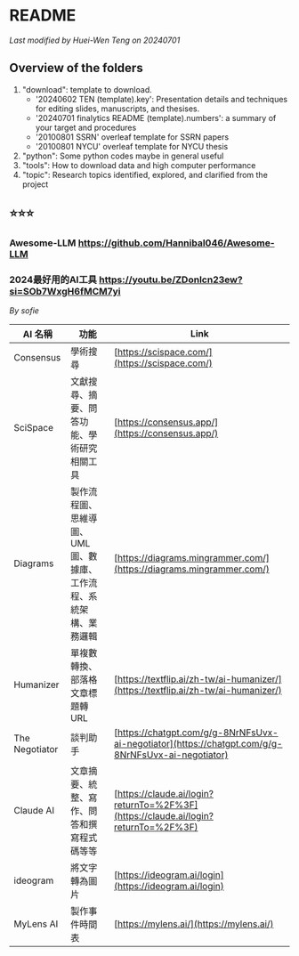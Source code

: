 # README

*Last modified by Huei-Wen Teng on 20240701*


## Overview of the folders

1. "download": template to download.
   - '20240602 TEN (template).key': Presentation details and techniques for editing slides, manuscripts, and thesises.
   - '20240701 finalytics README (template).numbers': a summary of your target and procedures
   - '20100801 SSRN' overleaf template for SSRN papers
   - '20100801 NYCU' overleaf template for NYCU thesis
2. "python": Some python codes maybe in general useful
3. "tools": How to download data and high computer performance
4. "topic": Research topics identified, explored, and clarified from the project


## ⭐⭐⭐


### Awesome-LLM  https://github.com/Hannibal046/Awesome-LLM  

 
### 2024最好用的AI工具 https://youtu.be/ZDonlcn23ew?si=SOb7WxgH6fMCM7yi


*By sofie*
 

| AI 名稱         | 功能                                                   | Link                                                                      |
|----------------|------------------------------------------------------|--------------------------------------------------------------------------|
| Consensus      | 學術搜尋                                               | [https://scispace.com/](https://scispace.com/)                            |
| SciSpace       | 文獻搜尋、摘要、問答功能、學術研究相關工具                 | [https://consensus.app/](https://consensus.app/)                          |
| Diagrams       | 製作流程圖、思維導圖、UML圖、數據庫、工作流程、系統架構、業務邏輯 | [https://diagrams.mingrammer.com/](https://diagrams.mingrammer.com/)      |
| Humanizer      | 單複數轉換、部落格文章標題轉URL                            | [https://textflip.ai/zh-tw/ai-humanizer/](https://textflip.ai/zh-tw/ai-humanizer/) |
| The Negotiator | 談判助手                                               | [https://chatgpt.com/g/g-8NrNFsUvx-ai-negotiator](https://chatgpt.com/g/g-8NrNFsUvx-ai-negotiator) |
| Claude AI      | 文章摘要、統整、寫作、問答和撰寫程式碼等等                    | [https://claude.ai/login?returnTo=%2F%3F](https://claude.ai/login?returnTo=%2F%3F)  |
| ideogram       | 將文字轉為圖片                                           | [https://ideogram.ai/login](https://ideogram.ai/login)                    |
| MyLens AI      | 製作事件時間表                                           | [https://mylens.ai/](https://mylens.ai/)                                  |



